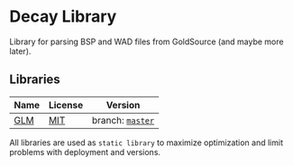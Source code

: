 # Decay Library

Library for parsing BSP and WAD files from GoldSource (and maybe more later).

## Libraries

| Name | License | Version |
|------|---------|---------|
| [GLM](https://glm.g-truc.net) | [MIT](https://glm.g-truc.net/copying.txt) | branch: [`master`](https://github.com/g-truc/glm/tree/master) |

All libraries are used as `static library` to maximize optimization and limit problems with deployment and versions.
